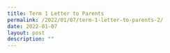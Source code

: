 ```yaml
---
title: Term 1 Letter to Parents
permalink: /2022/01/07/term-1-letter-to-parents-2/
date: 2022-01-07
layout: post
description: ""
---
```

